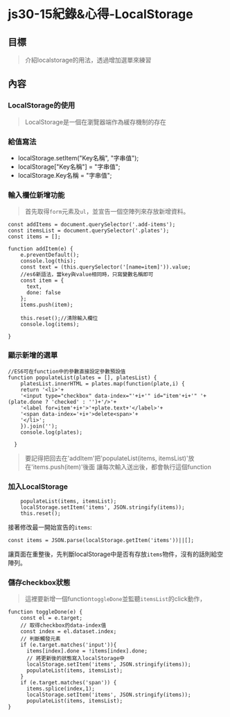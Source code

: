 # js30-15紀錄&心得-LocalStorage
## 目標
>介紹localstorage的用法，透過增加選單來練習
## 內容
### LocalStorage的使用
>LocalStorage是一個在瀏覽器端作為緩存機制的存在
### 給值寫法
* localStorage.setItem("Key名稱", "字串值");
* localStorage["Key名稱"] = "字串值"; 
* localStorage.Key名稱 = "字串值";
### 輸入欄位新增功能
>首先取得`form`元素及`ul`，並宣告一個空陣列來存放新增資料。
```javascript=
const addItems = document.querySelector('.add-items');
const itemsList = document.querySelector('.plates');
const items = [];
```
```javascript=
function addItem(e) {
    e.preventDefault();
    console.log(this);
    const text = (this.querySelector('[name=item]')).value;
    //es6新語法，當key與value相同時，只寫變數名稱即可
    const item = {
      text,
      done: false
    };
    items.push(item);

    this.reset();//清除輸入欄位
    console.log(items);

}
```
### 顯示新增的選單
```javascript=
//ES6可在function中的參數直接設定參數預設值
function populateList(plates = [], platesList) {
    platesList.innerHTML = plates.map(function(plate,i) {
    return '<li>'+
    '<input type="checkbox" data-index="'+i+'" id="item'+i+'" '+(plate.done ? 'checked' : '')+'/>'+
    '<label for=item'+i+'>'+plate.text+'</label>'+
    '<span data-index='+i+'>delete<span>'+ 
    '</li>';
    }).join('');
    console.log(plates);
      
  }
```
>要記得把回去在'addItem'把'populateList(items, itemsList)'放在'items.push(item)'後面
讓每次輸入送出後，都會執行這個function

### 加入LocalStorage
```javascript=
    populateList(items, itemsList);
    localStorage.setItem('items', JSON.stringify(items));
    this.reset();
```
接著修改最一開始宣告的`items`:
```javascript=
const items = JSON.parse(localStorage.getItem('items'))||[];
```
讓頁面在重整後，先判斷localStorage中是否有存放`items`物件，沒有的話則給空陣列。
### 儲存checkbox狀態
>這裡要新增一個function`toggleDone`並監聽`itemsList`的click動作，
```javascript=
function toggleDone(e) {
    const el = e.target;
    // 取得checkbox的data-index值
    const index = el.dataset.index;
    // 判斷觸發元素
    if (e.target.matches('input')){
      items[index].done = !items[index].done;
      // 將更新後的狀態寫入localStorage中
      localStorage.setItem('items', JSON.stringify(items));
      populateList(items, itemsList);
    }
    if (e.target.matches('span')) {
      items.splice(index,1);
      localStorage.setItem('items', JSON.stringify(items));
      populateList(items, itemsList);
}
```